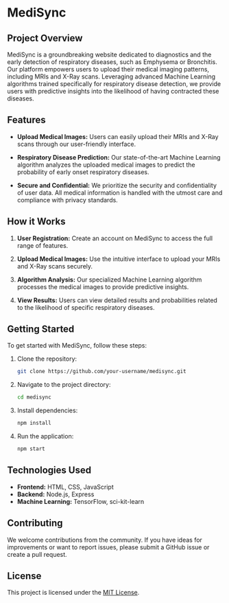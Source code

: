 # MediSync

## Project Overview

MediSync is a groundbreaking website dedicated to diagnostics and the early detection of respiratory diseases, such as Emphysema or Bronchitis. Our platform empowers users to upload their medical imaging patterns, including MRIs and X-Ray scans. Leveraging advanced Machine Learning algorithms trained specifically for respiratory disease detection, we provide users with predictive insights into the likelihood of having contracted these diseases.

## Features

- **Upload Medical Images:** Users can easily upload their MRIs and X-Ray scans through our user-friendly interface.

- **Respiratory Disease Prediction:** Our state-of-the-art Machine Learning algorithm analyzes the uploaded medical images to predict the probability of early onset respiratory diseases.

- **Secure and Confidential:** We prioritize the security and confidentiality of user data. All medical information is handled with the utmost care and compliance with privacy standards.

## How it Works

1. **User Registration:** Create an account on MediSync to access the full range of features.

2. **Upload Medical Images:** Use the intuitive interface to upload your MRIs and X-Ray scans securely.

3. **Algorithm Analysis:** Our specialized Machine Learning algorithm processes the medical images to provide predictive insights.

4. **View Results:** Users can view detailed results and probabilities related to the likelihood of specific respiratory diseases.

## Getting Started


To get started with MediSync, follow these steps:

1. Clone the repository:

   ```bash
   git clone https://github.com/your-username/medisync.git
   ```

2. Navigate to the project directory:

   ```bash
   cd medisync
   ```

3. Install dependencies:

   ```bash
   npm install
   ```

4. Run the application:

   ```bash
   npm start
   ```

## Technologies Used

- **Frontend:** HTML, CSS, JavaScript
- **Backend:** Node.js, Express
- **Machine Learning:** TensorFlow, sci-kit-learn

## Contributing

We welcome contributions from the community. If you have ideas for improvements or want to report issues, please submit a GitHub issue or create a pull request.

## License

This project is licensed under the [MIT License](LICENSE).
